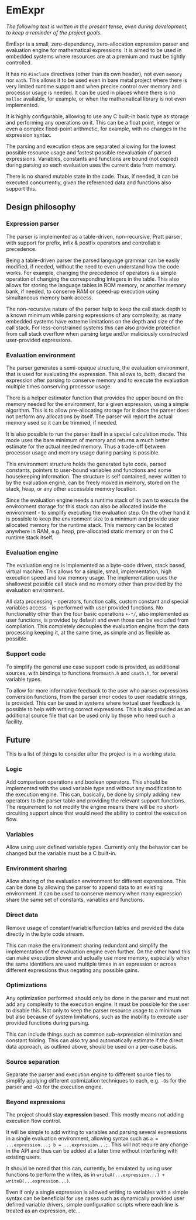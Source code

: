 
# EmExpr

*The following text is written in the present tense, even during development, to keep a reminder of the project goals.*

EmExpr is a small, zero-dependency, zero-allocation expression parser and evaluation engine for mathematical expressions. It is aimed to be used in embedded systems where resources are at a premium and must be tightly controlled.

It has no `#include` directives (other than its own header), not even `memory` nor `math`. This allows it to be used even in bare metal project where there is very limited runtime support and when precise control over memory and processor usage is needed. It can be used in places where there is no `malloc` available, for example, or when the mathematical library is not even implemented.

It is highly configurable, allowing to use any C built-in basic type as storage and performing any operations on it. This can be a float point, integer or even a complex fixed-point arithmetic, for example, with no changes in the expression syntax.

The parsing and execution steps are separated allowing for the lowest possible resource usage and fastest possible reevaluation of parsed expressions. Variables, constants and functions are bound (not copied) during parsing so each evaluation uses the current data from memory.

There is no shared mutable state in the code. Thus, if needed, it can be executed concurrently, given the referenced data and functions also support this.

## Design philosophy

### Expression parser

The parser is implemented as a table-driven, non-recursive, Pratt parser, with support for prefix, infix & postfix operators and controllable precedence.

Being a table-driven parser the parsed language grammar can be easily modified, if needed, without the need to even understand how the code works. For example, changing the precedence of operators is a simple operation of changing the corresponding integers in the table. This also allows for storing the language tables in ROM memory, or another memory bank, if needed, to conserve RAM or speed-up execution using simultaneous memory bank access.

The non-recursive nature of the parser help to keep the call stack depth to a known minimum while parsing expressions of any complexity, as many embedded systems have extreme limitations on the depth and size of the call stack. For less-constrained systems this can also provide protection from call stack overflow when parsing large and/or maliciously constructed user-provided expressions.

### Evaluation environment

The parser generates a semi-opaque structure, the evaluation environment, that is used for evaluating the expression. This allows to, both, discard the expression after parsing to conserve memory and to execute the evaluation multiple times conserving processor usage.

There is a helper estimator function that provides the upper bound on the memory needed for the environment, for a given expression, using a simple algorithm. This is to allow pre-allocating storage for it since the parser does not perform any allocations by itself. The parser will report the actual memory used so it can be trimmed, if needed.

It is also possible to run the parser itself in a special calculation mode. This mode uses the bare minimum of memory and returns a much better estimate for the actual needed memory. Thus a trade-off between processor usage and memory usage during parsing is possible.

This environment structure holds the generated byte code, parsed constants, pointers to user-bound variables and functions and some housekeeping information.  The structure is self contained, never written to by the evaluation engine, can be freely moved in memory, stored on the stack, heap, or any other accessible memory location.

Since the evaluation engine needs a runtime stack of its own to execute the environment storage for this stack can also be allocated inside the environment - to simplify executing the evaluation step.
On the other hand it is possible to keep the environment size to a minimum and provide user allocated memory for the runtime stack. This memory can be located anywhere in RAM, e.g. heap, pre-allocated static memory or on the C runtime stack itself.

### Evaluation engine

The evaluation engine is implemented as a byte-code driven, stack based, virtual machine. This allows for a simple, small, implementation, high execution speed and low memory usage. The implementation uses the shallowest possible call stack and no memory other than provided by the evaluation environment.

All data processing - operators, function calls, custom constant and special variables access - is performed with user provided functions. No functionality other than the four basic operations `+-*/`, also implemented as user functions, is provided by default and even those can be excluded from compilation. This completely decouples the evaluation engine from the data processing keeping it, at the same time, as simple and as flexible as possible.

### Support code
To simplify the general use case support code is provided, as additional sources, with bindings to functions from`math.h` and `cmath.h`, for several variable types.

To allow for more informative feedback to the user who parses expressions conversion functions, from the parser error codes to user readable strings, is provided. This can be used in systems where textual user feedback is possible to help with writing correct expressions. This is also provided as an additional source file that can be used only by those who need such a facility.

## Future

This is a list of things to consider after the project is in a working state.

### Logic

Add comparison operations and boolean operators.
This should be implemented with the used variable type and without any modification to the execution engine.
This can, basically, be done by simply adding new operators to the parser table and providing the relevant support functions.
The requirement to not modify the engine means there will be no short-circuiting support since that would need the ability to control the execution flow.

### Variables

Allow using user defined variable types. Currently only the behavior can be changed but the variable must be a C built-in.

### Environment sharing

Allow sharing of the evaluation environment for different expressions.
This can be done by allowing the parser to append data to an existing environment. It can be used to conserve memory when many expression share the same set of constants, variables and functions.

### Direct data

Remove usage of constant/variable/function tables and provided the data directly in the byte code stream.

This can make the environment sharing redundant and simplify the implementation of the evaluation engine even further. On the other hand this can make execution slower and actually use more memory, especially when the same identifiers are used multiple times in an expression or across different expressions thus negating any possible gains. 

### Optimizations

Any optimization performed should only be done in the parser and must not add any complexity to the execution engine.
It must be possible for the user to disable this. Not only to keep the parser resource usage to a minimum but also because of system limitations, such as the inability to execute user provided functions during parsing.

This can include things such as common sub-expression elimination and constant folding.
This can also try and automatically estimate if the direct data approach, as outlined above, should be used on a per-case basis.

### Source separation
Separate the parser and execution engine to different source files to simplify applying different optimization techniques to each, e.g. `-Os` for the parser and `-O3` for the execution engine.

### Beyond expressions

The project should stay **expression** based.
This mostly means not adding execution flow control.

It will be simple to add writing to variables and parsing several expressions in a single evaluation environment, allowing syntax such as `a = ...expression...; b = ...expression...;`. This will not require any change in the API and thus can be added at a later time without interfering with existing users.

It should be noted that this can, currently, be emulated by using user functions to perform the writes, as in `writeA(...expression...) + writeB(...expression...)`.

Even if only a single expression is allowed writing to variables with a simple syntax can be beneficial for use cases such as dynamically provided user defined variable drivers, simple configuration scripts where each line is treated as an expression, etc...